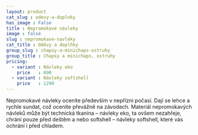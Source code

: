```yaml
---
layout: product
cat_slug : odevy-a-doplnky
has_image : False
title : Nepromokavé návleky
image : false
slug : nepromokave-navleky
cat_title : Oděvy a doplňky
group_slug : chapsy-a-minichaps-ostruhy
group_title : Chapsy a minichaps, ostruhy
pricing:
  - variant : Návleky eko
    price   : 890
  - variant : Návleky softshell
    price   : 1290
---
```


Nepromokavé návleky oceníte především v nepřízni počasí. Dají se lehce a rychle sundat, což oceníte převážně na závodech. Materiál nepromokavých návleků může být technická tkanina – návleky eko, ta ovšem nezahřeje, chrání pouze před deštěm a nebo softshell – návleky softshell, které vás ochrání i před chladem.

